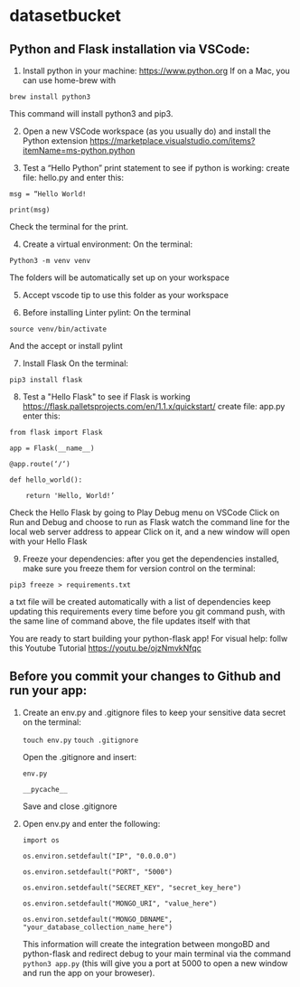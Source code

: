 # datasetbucket

## Python and Flask installation via VSCode:

1. Install python in your machine: https://www.python.org
If on a Mac, you can use home-brew with 

`brew install python3`

This command will install python3 and pip3.

2. Open a new VSCode workspace (as you usually do) and install the Python extension
https://marketplace.visualstudio.com/items?itemName=ms-python.python

3. Test a “Hello Python” print statement to see if python is working:
create file: hello.py
and enter this:

`msg = “Hello World!`

`print(msg)`

Check the terminal for the print.

4. Create a virtual environment:
On the terminal:

`Python3 -m venv venv`

The folders will be automatically set up on your workspace

5. Accept vscode tip to use this folder as your workspace

6. Before installing Linter pylint:
On the terminal

` source venv/bin/activate `

And the accept or install pylint

7. Install Flask
On the terminal:

` pip3 install flask `

8. Test a "Hello Flask" to see if Flask is working
https://flask.palletsprojects.com/en/1.1.x/quickstart/
create file: app.py
enter this:

`from flask import Flask`

`app = Flask(__name__)`


`@app.route(‘/‘)`

`def hello_world():`

`    return 'Hello, World!’`

Check the Hello Flask by going to Play Debug menu on VSCode
Click on Run and Debug
and choose to run as Flask
watch the command line for the local web server address to appear
Click on it, and a new window will open with your Hello Flask

9. Freeze your dependencies:
after you get the dependencies installed, make sure you freeze them for version control 
on the terminal:

`pip3 freeze > requirements.txt`

a txt file will be created automatically with a list of dependencies
keep updating this requirements every time before you git command push, with the same line of command above, the file updates itself with that

You are ready to start building your python-flask app!
For visual help: follw this Youtube Tutorial https://youtu.be/ojzNmvkNfqc

## Before you commit your changes to Github and run your app:
1. Create an env.py and .gitignore files to keep your sensitive data secret
    on the terminal:

    `touch env.py`
    `touch .gitignore`

    Open the .gitignore and insert:

    `env.py`

    `__pycache__`

    Save and close .gitignore

2. Open env.py and enter the following:

    `import os`

    `os.environ.setdefault("IP", "0.0.0.0")`

    `os.environ.setdefault("PORT", "5000")`

    `os.environ.setdefault("SECRET_KEY", "secret_key_here")`

    `os.environ.setdefault("MONGO_URI", "value_here")`

    `os.environ.setdefault("MONGO_DBNAME", "your_database_collection_name_here")`

    This information will create the integration between mongoBD and python-flask and redirect debug to your main terminal via the command `python3 app.py` (this will give you a port at 5000 to open a new window and run the app on your broweser).